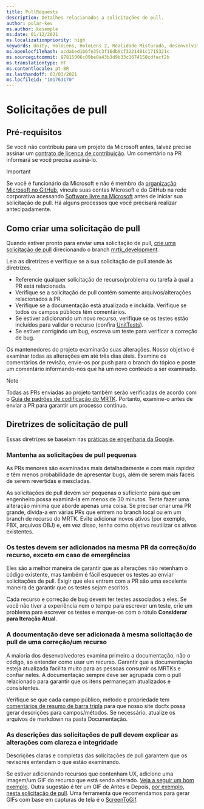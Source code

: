 ```yaml
---
title: PullRequests
description: Detalhes relacionados a solicitações de pull.
author: polar-kev
ms.author: kesemple
ms.date: 01/12/2021
ms.localizationpriority: high
keywords: Unity, HoloLens, HoloLens 2, Realidade Misturada, desenvolvimento, MRTK, PR,
ms.openlocfilehash: acdabed1b6fe35c3f16db9cf3221481c1715321c
ms.sourcegitcommit: 97815006c09be0a43b3d9b33c1674150cdfecf2b
ms.translationtype: HT
ms.contentlocale: pt-BR
ms.lasthandoff: 03/03/2021
ms.locfileid: "101763170"
---
```

# <a name="pull-requests"></a>Solicitações de pull

## <a name="prerequisites"></a>Pré-requisitos

Se você não contribuiu para um projeto da Microsoft antes, talvez precise assinar um [contrato de licença de contribuição](https://cla.microsoft.com/).
Um comentário na PR informará se você precisa assiná-lo.

> [!IMPORTANT]
> Se você é funcionário da Microsoft e não é membro da [organização Microsoft no GitHub](https://github.com/Microsoft), vincule suas contas Microsoft e do GitHub na rede corporativa acessando [Software livre na Microsoft](https://opensource.microsoft.com/) antes de iniciar sua solicitação de pull. Há alguns processos que você precisará realizar antecipadamente.

## <a name="creating-a-pull-request"></a>Como criar uma solicitação de pull

Quando estiver pronto para enviar uma solicitação de pull, [crie uma solicitação de pull](https://github.com/microsoft/MixedRealityToolkit-Unity/compare/mrtk_development...mrtk_development?expand=1) direcionando o branch [mrtk_development](https://github.com/microsoft/mixedrealitytoolkit-unity/tree/mrtk_development).

Leia as diretrizes e verifique se a sua solicitação de pull atende às diretrizes.

* Referencie qualquer solicitação de recurso/problema ou tarefa à qual a PR está relacionada.
* Verifique se a solicitação de pull contém somente arquivos/alterações relacionados à PR.
* Verifique se a documentação está atualizada e incluída. Verifique se todos os campos públicos têm comentários.
* Se estiver adicionando um novo recurso, verifique se os testes estão incluídos para validar o recurso (confira [UnitTests](UnitTests.md)).
* Se estiver corrigindo um bug, escreva um teste para verificar a correção de bug.

Os mantenedores do projeto examinarão suas alterações. Nosso objetivo é examinar todas as alterações em até três dias úteis. Examine os comentários de revisão, envie-os por push para o branch do tópico e poste um comentário informando-nos que há um novo conteúdo a ser examinado.

> [!NOTE]
> Todas as PRs enviadas ao projeto também serão verificadas de acordo com o [Guia de padrões de codificação do MRTK](CodingGuidelines.md). Portanto, examine-o antes de enviar a PR para garantir um processo contínuo.

## <a name="pull-request-guidelines"></a>Diretrizes de solicitação de pull

Essas diretrizes se baseiam nas [práticas de engenharia da Google](https://google.github.io/eng-practices/review/developer/small-cls.html).

### <a name="keep-pull-requests-small"></a>Mantenha as solicitações de pull pequenas

As PRs menores são examinadas mais detalhadamente e com mais rapidez e têm menos probabilidade de apresentar bugs, além de serem mais fáceis de serem revertidas e mescladas.

As solicitações de pull devem ser pequenas o suficiente para que um engenheiro possa examiná-la em menos de 30 minutos. Tente fazer uma alteração mínima que aborde apenas uma coisa. Se precisar criar uma PR grande, divida-a em várias PRs que entrem no branch local ou em um branch de recurso do MRTK. Evite adicionar novos ativos (por exemplo, FBX, arquivos OBJ) e, em vez disso, tenha como objetivo reutilizar os ativos existentes.

### <a name="tests-should-be-added-in-the-same-pr-as-your-fix--feature-except-for-emergencies"></a>Os testes devem ser adicionados na mesma PR da correção/do recurso, exceto em caso de emergências

Eles são a melhor maneira de garantir que as alterações não retenham o código existente, mas também é fácil esquecer os testes ao enviar solicitações de pull. Exigir que eles entrem com a PR são uma excelente maneira de garantir que os testes sejam escritos.

Cada recurso e correção de bug devem ter testes associados a eles. Se você não tiver a experiência nem o tempo para escrever um teste, crie um problema para escrever os testes e marque-os com o rótulo **Considerar para Iteração Atual**.

### <a name="documentation-should-be-added-in-the-same-pull-request-as-a-fix--feature"></a>A documentação deve ser adicionada à mesma solicitação de pull de uma correção/um recurso

A maioria dos desenvolvedores examina primeiro a documentação, não o código, ao entender como usar um recurso. Garantir que a documentação esteja atualizada facilita muito para as pessoas consumir os MRTKs e confiar neles.  A documentação sempre deve ser agrupada com o pull relacionado para garantir que os itens permaneçam atualizados e consistentes.

Verifique se que cada campo público, método e propriedade tem [comentários de resumo de barra tripla](https://dotnet.github.io/docfx/spec/triple_slash_comments_spec.html) para que nosso site docfx possa gerar descrições para campos/métodos. Se necessário, atualize os arquivos de markdown na pasta Documentação.

### <a name="pull-request-descriptions-should-clearly-and-completely-describe-changes"></a>As descrições das solicitações de pull devem explicar as alterações com clareza e integridade

Descrições claras e completas das solicitações de pull garantem que os revisores entendam o que estão examinando.

Se estiver adicionando recursos que contenham UX, adicione uma imagem/um GIF do recurso que está sendo alterado. [Veja a seguir um bom exemplo](https://github.com/microsoft/MixedRealityToolkit-Unity/pull/4532). Outra sugestão é ter um GIF de Antes e Depois, [por exemplo, nesta solicitação de pull](https://github.com/microsoft/MixedRealityToolkit-Unity/pull/5896). Uma ferramenta que recomendamos para gerar GIFs com base em capturas de tela é o [ScreenToGif](https://www.screentogif.com/).
